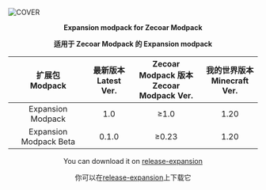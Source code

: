 ![COVER](https://github.com/ZfIxV/Zecoar-Modpack/blob/main/overrides/mods-expansion/Zecoar%20Expansion%20-%20Header.png)
<div align='center'>
  
  **Expansion modpack for Zecoar Modpack**
  
  **适用于 Zecoar Modpack 的 Expansion modpack**
  
| 扩展包</br>Modpack | 最新版本</br>Latest Ver. | Zecoar Modpack 版本</br>Zecoar Modpack Ver. | 我的世界版本</br>Minecraft Ver. |
| :-: | :-: | :-: | :-: |
| Expansion Modpack | 1.0 | ≥1.0 | 1.20 |
| Expansion Modpack Beta | 0.1.0 | ≥0.23 | 1.20 |
  
You can download it on [release-expansion](https://github.com/ZfIxV/Zecoar-Modpack/releases)

你可以在[release-expansion](https://github.com/ZfIxV/Zecoar-Modpack/releases)上下载它
</div>
